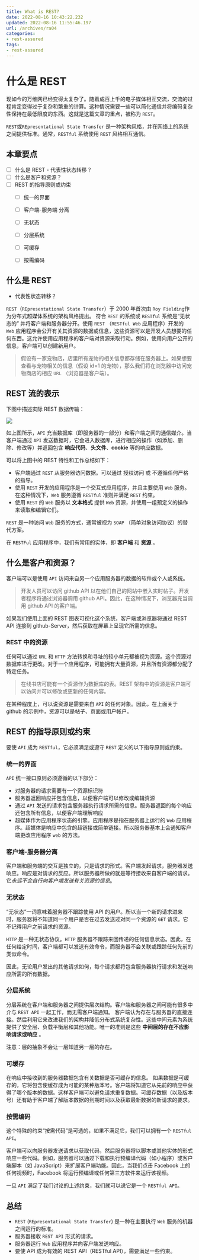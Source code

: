 ```yaml
---
title: What is REST?
date: 2022-08-16 10:43:22.232
updated: 2022-08-16 11:55:46.197
url: /archives/ra04
categories: 
- rest-assured
tags: 
- rest-assured
---
```


# 什么是 REST

现如今的万维网已经变得太复杂了。随着成百上千的电子媒体相互交流，交流的过程肯定变得过于复杂和繁重的计算。这种情况需要一些可以简化通信并将编码复杂性保持在最低限度的东西。这就是这篇文章的重点，被称为 `REST`。

`REST`或`REpresentational State Transfer` 是一种架构风格，并在网络上的系统之间提供标准。通常，`RESTful` 系统使用 `REST` 风格相互通信。

## 本章要点

- [ ] 什么是 REST - 代表性状态转移？
- [ ] 什么是客户和资源？
- [ ] REST 的指导原则或约束
  - [ ] 统一的界面
  - [ ] 客户端-服务端 分离
  - [ ] 无状态
  - [ ] 分层系统
  - [ ] 可缓存
  - [ ] 按需编码


## 什么是 REST
- 代表性状态转移？

`REST`（`REpresentational State Transfer`）于 2000 年首次由 `Roy Fielding`作为分布式超媒体系统的架构风格提出。
符合 `REST` 的系统或 `RESTful` 系统是“无状态的” 并将客户端和服务器分开。使用 `REST` （`RESTful Web` 应用程序）开发的 `Web` 应用程序会公开有关其资源的数据或信息，这些资源可以是开发人员想要的任何东西。这允许使用应用程序的客户端对资源采取行动。例如，使用向用户公开的信息，客户端可以创建新用户。

>假设有一家宠物店，店里所有宠物的相关信息都存储在服务器上。如果想要查看与宠物相关的信息（假设 id=1 的宠物），那么我们将在浏览器中访问宠物商店的相应 `URL` （浏览器是客户端）。


## REST 流的表示
下图中描述实际 REST 数据传输：

![](https://cdn.jsdelivr.net/gh/testeru-top/top-images/restassured/202208161128197.png)


如上图所示，`API` 充当数据库（即服务器的一部分）和客户端之间的通信媒介。当客户端通过 `API` 发送数据时，它会进入数据库，进行相应的操作（如添加、删除、修改等）并返回包含 **响应代码**、**头文件**、**cookie** 等的响应数据。

可以将上图中的 REST 特性和工作总结如下：

- 客户端通过 `REST` 从服务器访问数据。可以通过 授权访问 或 不遵循任何严格的指导。
-  使用 `REST` 开发的应用程序是一个交互式应用程序，并且主要使用 `Web` 服务。在这种情况下，`Web` 服务遵循 `RESTful` 准则并满足 `REST` 约束。
- 使用 `REST` 的 `Web` 服务以 **文本格式** 提供 `Web` 资源，并使用一组预定义的操作来读取和编辑它们。

`REST` 是一种访问 `Web` 服务的方式，通常被视为 `SOAP` （简单对象访问协议）的替代方案。

在 `RESTFul` 应用程序中，我们有常用的实体，即 **客户端** 和 **资源** 。

## 什么是客户和资源？
客户端可以是使用 `API` 访问来自另一个应用服务器的数据的软件或个人或系统。
>开发人员可以访问 github API 以在他们自己的网站中嵌入实时帖子。开发者程序将通过浏览器调用 github API。因此，在这种情况下，浏览器充当调用 github API 的客户端。

如果我们使用上面的 REST 图表可视化这个系统，客户端或浏览器将通过 REST API 连接到 github-Server，然后获取在屏幕上呈现它所需的信息。

 

### REST 中的资源
任何可以通过 `URL` 和 `HTTP` 方法转换和寻址的较小单元都被视为资源。这个资源对数据库进行更改。对于一个应用程序，可能拥有大量资源，并且所有资源都分配了特定任务。
>在线书店可能有一个资源作为数据库的表。REST 架构中的资源是客户端可以访问并可以修改或更新的任何内容。

在某种程度上，可以说资源是需要来自 `API` 的任何对象。因此，在上面关于 github 的示例中，资源可以是帖子、页面或用户帐户。

## REST 的指导原则或约束
要使 `API` 成为 `RESTful`，它必须满足或遵守 `REST` 定义的以下指导原则或约束。

### 统一的界面
`API` 统一接口原则必须遵循的以下部分：

- 对服务器的请求需要有一个资源标识符
- 服务器返回响应并包含信息，以便客户端可以修改或编辑资源
- 通过 `API` 发送的请求包含服务器执行请求所需的信息。服务器返回的每个响应还包含所有信息，以便客户端理解响应
- 超媒体作为应用程序状态的引擎。应用程序是指在服务器上运行的 `Web` 应用程序。超媒体是响应中包含的超链接或简单链接。所以服务器基本上会通知客户端更改应用程序 `web` 的方法。
### 客户端-服务器分离
客户端和服务端的交互是独立的，只是请求的形式。客户端发起请求，服务器发送响应。响应是对请求的反应。所以服务器所做的就是等待接收来自客户端的请求。它*永远不会自行向客户端发送有关资源的信息*。

### 无状态
“无状态”一词意味着服务器不跟踪使用 API 的用户。所以当一个新的请求进来时，服务器将不知道同一个用户是否在过去发送过对同一个资源的 `GET` 请求。它不记得用户之前请求的资源。

`HTTP` 是一种无状态协议。`HTTP` 服务器不跟踪来回传递的任何信息状态。因此，在任何给定时间，客户端都可以发送有效命令，而服务器不会关联或跟踪任何先前的类似命令。

因此，无论用户发出的其他请求如何，每个请求都将包含服务器执行请求和发送响应所需的所有数据。

### 分层系统
分层系统在客户端和服务器之间提供层次结构。客户端和服务器之间可能有很多中介与 `REST API` 一起工作，而无需客户端通知。
客户端认为存在与服务器的直接连接。然后利用它来改进我们的架构并降低分布式系统复杂性。这些中间元素为系统提供了安全层、负载平衡层和其他功能。唯一的准则是这些 **中间层的存在不应影响请求或响应** 。

注意：层的抽象不会让一层知道另一层的存在。

### 可缓存
在响应中接收到的服务器数据包含有关数据是否可缓存的信息。
如果数据是可缓存的，它将包含使缓存成为可能的某种版本号。客户端将知道它从先前的响应中获得了哪个版本的数据。这样客户端可以避免请求重复数据。可缓存数据（以及版本号）还有助于客户端了解版本数据的到期时间以及获取最新数据的新请求的要求。

### 按需编码
这个特殊的约束“按需代码”是可选的，如果不满足它，我们可以拥有一个 `RESTful API`。

客户端可以向服务器发送请求以获取代码，然后服务器将以脚本或其他实体的形式响应一些代码。例如，服务器可以通过下载和执行预编译代码（如小程序）或客户端脚本（如 JavaScript）来扩展客户端功能。因此，当我们点击 Facebook 上的任何视频时，Facebook 将运行预编译或任何第三方软件来运行该视频。

一旦 `API` 满足了我们讨论的上述约束，我们就可以说它是一个 `RESTful API`。

## 总结

- `REST` (`REpresentational State Transfer`) 是一种在主要执行 `Web` 服务的机器之间运行的标准。
- 服务器接收 `REST API` 形式的请求。
- 服务器运行 `Web` 应用程序并向客户端发送响应。
- 要使 API 成为有效的 REST API（RESTful API），需要满足一些约束。